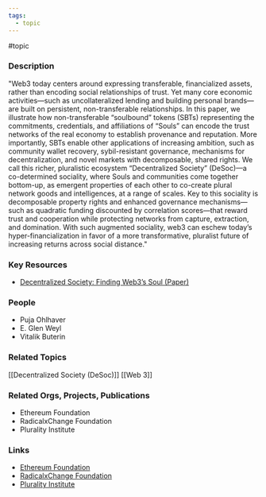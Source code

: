 ```yaml
---
tags:
  - topic
---
```

#topic

### Description
"Web3 today centers around expressing transferable, financialized assets, rather than encoding social relationships of trust. Yet many core economic activities—such as uncollateralized lending and building personal brands—are built on persistent, non-transferable relationships. In this paper, we illustrate how non-transferable “soulbound” tokens (SBTs) representing the commitments, credentials, and affiliations of “Souls” can encode the trust networks of the real economy to establish provenance and reputation. More importantly, SBTs enable other applications of increasing ambition, such as community wallet recovery, sybil-resistant governance, mechanisms for decentralization, and novel markets with decomposable, shared rights. We call this richer, pluralistic ecosystem “Decentralized Society” (DeSoc)—a co-determined sociality, where Souls and communities come together bottom-up, as emergent properties of each other to co-create plural network goods and intelligences, at a range of scales. Key to this sociality is decomposable property rights and enhanced governance mechanisms—such as quadratic funding discounted by correlation scores—that reward trust and cooperation while protecting networks from capture, extraction, and domination. With such augmented sociality, web3 can eschew today’s hyper-financialization in favor of a more transformative, pluralist future of increasing returns across social distance."

### Key Resources
- [Decentralized Society: Finding Web3’s Soul (Paper)](https://ssrn.com/abstract=4105763)

### People
- Puja Ohlhaver
- E. Glen Weyl
- Vitalik Buterin

### Related Topics
[[Decentralized Society (DeSoc)]]
[[Web 3]]

### Related Orgs, Projects, Publications
- Ethereum Foundation
- RadicalxChange Foundation
- Plurality Institute

### Links
- [Ethereum Foundation](https://ethereum.org/)
- [RadicalxChange Foundation](https://www.radicalxchange.org/)
- [Plurality Institute](https://www.plurality.net/)
